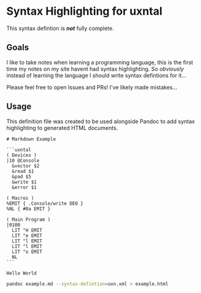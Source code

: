 # Syntax Highlighting for uxntal

This syntax defintion is **_not_** fully complete. 

## Goals

I like to take notes when learning a programming language, this is the first time my notes on my site havent had syntax highlighting. So _obviously_ instead of learning the language I should write syntax defintions for it...

Please feel free to open Issues and PRs! I've likely made mistakes...

## Usage

This definition file was created to be used alongside Pandoc to add syntax highlighting to generated HTML documents.

````
# Markdown Example

```uxntal
( Devices )
|10 @Console
  &vector $2
  &read $1
  &pad $5
  &write $1
  &error $1

( Macros )
%EMIT { .Console/write DEO }
%NL { #0a EMIT }

( Main Program )
|0100
  LIT "H EMIT
  LIT "e EMIT
  LIT "l EMIT
  LIT "l EMIT
  LIT "o EMIT
  NL
```

Hello World
````

```sh
pandoc example.md --syntax-defintion=uxn.xml > example.html
```
